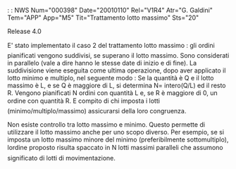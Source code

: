  :  : NWS Num="000398" Date="20010110" Rel="V1R4" Atr="G. Galdini" Tem="APP" App="M5" Tit="Trattamento lotto massimo" Sts="20"

Release 4.0

E' stato implementato il caso 2 del trattamento lotto massimo :  gli ordini pianificati vengono suddivisi, se superano il lotto massimo. Sono considerati in parallelo (vale a dire hanno le stesse
date di inizio e di fine).
La suddivisione viene eseguita come ultima operazione, dopo aver applicato il lotto minimo e multiplo, nel seguente modo : 
Se la quantità è Q e il lotto massimo è L,  e se Q è maggiore di L, si determina N= intero(Q/L) ed
il resto R.
Vengono pianificati N ordini con quantità L e, se R è maggiore di 0, un ordine con quantità R.
E compito di chi imposta i lotti (minimo/multiplo/massimo) assicurarsi della loro congruenza.

Non esiste controllo tra lotto massimo e minimo. Questo permette di utilizzare il lotto massimo anche per uno scopo diverso.
Per esempio, se si imposta un lotto massimo minore del minimo (preferibilmente sottomultiplo), lordine proposto risulta spaccato in N lotti massimi paralleli che assumono significato di lotti
di movimentazione.



